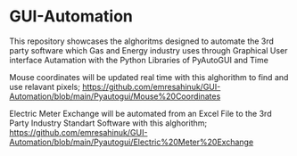 # GUI-Automation
This repository showcases the alghoritms designed to automate the 3rd party software which Gas and Energy industry uses through Graphical User interface Autamation with the Python Libraries of PyAutoGUI and Time

Mouse coordinates will be updated real time with this alghorithm to find and use relavant pixels; https://github.com/emresahinuk/GUI-Automation/blob/main/Pyautogui/Mouse%20Coordinates

Electric Meter Exchange will be automated from an Excel File to the 3rd Party Industry Standart Software with this alghorithm; https://github.com/emresahinuk/GUI-Automation/blob/main/Pyautogui/Electric%20Meter%20Exchange
